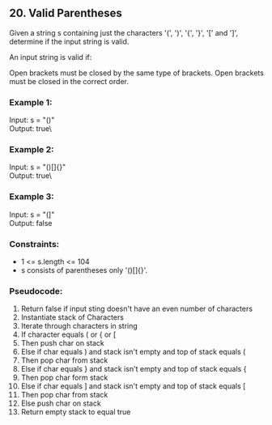 ## 20. Valid Parentheses
Given a string s containing just the characters '(', ')', '{', '}', '[' and ']', determine if the input string is valid.

An input string is valid if:

Open brackets must be closed by the same type of brackets.
Open brackets must be closed in the correct order.

### Example 1:
Input: s = "()"\
Output: true\

### Example 2:
Input: s = "()[]{}"\
Output: true\

### Example 3:
Input: s = "(]"\
Output: false

### Constraints:
- 1 <= s.length <= 104
- s consists of parentheses only '()[]{}'.

### Pseudocode:
1. Return false if input sting doesn't have an even number of characters
2. Instantiate stack of Characters
3. Iterate through characters in string
4. If character equals (  or { or [
5. Then push char on stack
6. Else if char equals ) and stack isn't empty and top of stack equals (
7. Then pop char from stack
8. Else if char equals } and stack isn't empty and top of stack equals {
9. Then pop char form stack
10. Else if char equals ] and stack isn't empty and top of stack equals [
11. Then pop char from stack
12. Else push char on stack
13. Return empty stack to equal true